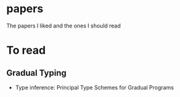 # papers
The papers I liked and the ones I should read


# To read

## Gradual Typing 

- Type inference: Principal Type Schemes for Gradual Programs
